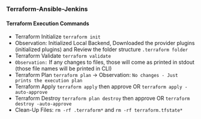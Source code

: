 ### Terraform-Ansible-Jenkins

#### Terraform Execution Commands
- Terraform Initialize `terraform init`
- Observation: Initialized Local Backend, Downloaded the provider plugins (initialized plugins) and Review the folder structure `.terraform folder`
- Terraform Validate `terraform validate`
- `Observation:` If any changes to files, those will come as printed in stdout (those file names will be printed in CLI)
- Terraform Plan `terraform plan` -> Observation: `No changes - Just prints the execution plan`
- Terraform Apply `terraform apply` then approve OR `terraform apply -auto-approve`
- Terraform Destroy `terraform plan destroy` then approve OR `terraform destroy -auto-approve`
- Clean-Up Files: `rm -rf .terraform*` and `rm -rf terraform.tfstate*`